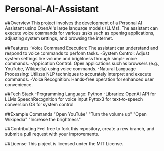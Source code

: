 # Personal-AI-Assistant
##Overview
This project involves the development of a Personal AI Assistant using OpenAI's large language models (LLMs). The assistant can execute voice commands for various tasks such as opening applications, adjusting system settings, and browsing the internet.

##Features
  -Voice Command Execution: The assistant can understand and respond to voice commands to perform tasks.
  -System Control: Adjust system settings like volume and brightness through simple voice commands.
  -Application Control: Open applications such as browsers (e.g., YouTube, Wikipedia) using voice commands.
  -Natural Language Processing: Utilizes NLP techniques to accurately interpret and execute commands.
  -Voice Recognition: Hands-free operation for enhanced user convenience.
  
##Tech Stack
  -Programming Language: Python
  -Libraries:
    OpenAI API for LLMs
    SpeechRecognition for voice input
    Pyttsx3 for text-to-speech conversion
    OS for system control
    
##Example Commands
"Open YouTube"
"Turn the volume up"
"Open Wikipedia"
"Increase the brightness"

##Contributing
Feel free to fork this repository, create a new branch, and submit a pull request with your improvements.

##License
This project is licensed under the MIT License.
